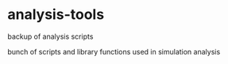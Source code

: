 # analysis-tools
backup of analysis scripts

bunch of scripts and library functions used in simulation analysis
